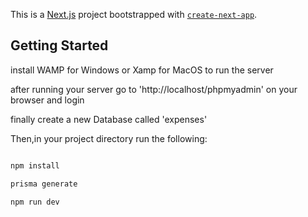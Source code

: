 This is a [Next.js](https://nextjs.org/) project bootstrapped with [`create-next-app`](https://github.com/vercel/next.js/tree/canary/packages/create-next-app).

## Getting Started

install WAMP for Windows or Xamp for MacOS to run the server

after running your server go to 'http://localhost/phpmyadmin' on your browser and login

finally create a new Database called 'expenses'

Then,in your project directory run the following:

```bash

npm install

prisma generate

npm run dev

```
